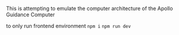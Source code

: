 This is attempting to emulate the computer architecture of the Apollo Guidance Computer

to only run frontend environment
`npm i`
`npm run dev`
